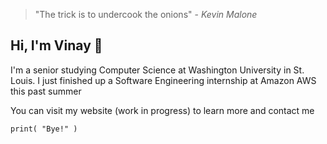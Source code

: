 > "The trick is to undercook the onions" - _Kevin Malone_

## Hi, I'm Vinay 👋

I'm a senior studying Computer Science at Washington University in St. Louis. I just finished up a Software Engineering internship at Amazon AWS this past summer

You can visit my website (work in progress) to learn more and contact me

`print( "Bye!" )`
